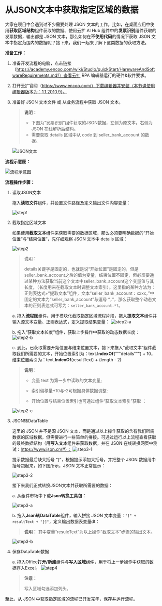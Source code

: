# 从JSON文本中获取指定区域的数据

大家在项目中会遇到过不少需要处理 JSON 文本的工作，比如，在桌面应用中使用**获取区域结构**组件获取的数据、使用云扩 AI Hub 组件中的**发票识别**组件获取的发票数据，输出都是 JSON 文本，那么如何在**不使用代码**的情况下获取 JSON 文本中指定范围内的数据呢？接下来，我们一起来了解下这类数据的获取方法。

**准备工作：**

1. 准备开发流程的电脑，点击链接（https://academy.encoo.com/wiki/Studio/quickStart/HarewareAndSoftwareRequirements.md?）查看云扩 RPA 编辑器运行的硬件&软件要求。

2. 打开云扩官网（https://www.encoo.com/）下载编辑器并安装（本节课使用编辑器版本为：1.1.2010.9）。

3. 准备好 JSON 文本文件 或 从业务流程中获取 JSON 文本。

   > **说明：**
   >
   > - 下图为“发票识别”组件获取的JSON数据，左侧为原文本，右侧为 JSON 在线解析后结构。
   > - 需要获取 details 区域中从 code 到 seller_bank_account 的数据。

   ![JSON文本](https://docimages.blob.core.chinacloudapi.cn/images/EncooLearn/JSON/jsontext20201127.png)

**流程示意图：**

   ![流程示意图](https://docimages.blob.core.chinacloudapi.cn/images/EncooLearn/JSON/flowchar20201127.png)



**流程操作步骤：**

1. 读取JSON文本

   拖入**读取文件**组件，并设置文件路径及定义输出文件内容变量：

   ![step1](https://docimages.blob.core.chinacloudapi.cn/images/EncooLearn/JSON/step1.png)

2. 截取指定区域文本

   如果使用**截取文本**组件来获取需要的数据区域，那么必须要明确数据的“开始位置”与“结束位置”，先仔细观察 JSON 文本中 details 区域：

   ![step2](https://docimages.blob.core.chinacloudapi.cn/images/EncooLearn/JSON/step2.png)

   > 说明：
   >
   > details关键字是固定的，也就是说“开始位置”是固定的，但是seller_bank_account之后的值为变量，结束位置不固定，但必须要通过某种方法获取当前这个文本中seller_bank_account这个变量值与其长度，（长度用来在截取文本时调整文本索引）。这里指的某种方法为：正则表达式+“提取文本”组件，文本“seller_bank_account：xxxx，”中固定的文本为“seller_bank_account”与逗号 “，”，那么获取整个动态文本的正则表达式可写为：`seller_bank_account.*?`。

     a. 拖入**流程图**组件，用于模块化截取指定区域流程片段，拖入**提取文本**组件并输入源文本变量、正则表达式，定义提取结果变量：
   ![step2-a](https://docimages.blob.core.chinacloudapi.cn/images/EncooLearn/JSON/step2-a.png)

   b. 拖入“获取文本长度”组件，获取上步操作中获取的动态数据长度：
   ![step2-b](https://docimages.blob.core.chinacloudapi.cn/images/EncooLearn/JSON/step2-b.png)

   c. 到此，已获取需要开始位置与结束位置文本，接下来拖入“截取文本”组件截取我们所需要的文本，开始位置索引为：text.**IndexOf**("""details""") + 10，结束位置索引为：text.**IndexOf**(resultText) + (length - 2)

   > **说明**：
   >
   > - 变量 text 为第一步中读取的文本变量;
   >
   > - 索引偏移量+10与-2可根据具体数据调整;
   > - 开始位置与结束位置索引也可通过组件“获取文本索引”获取 ：

   ![step2-c](https://docimages.blob.core.chinacloudapi.cn/images/EncooLearn/JSON/step2-c.png)




3. JSON转DataTable

   这里的 JSON 并不是源 JSON 文本，而是通过以上操作获取的含有我们所需数据的区域数据，但需要进行一些简单的拼接。可通过运行以上流程查看获取的最终数据结构（用**写入文本**组件来获取数据，并在 JSON 在线转换网页中测试：https://www.json.cn/#）：
   ![step3-1](https://docimages.blob.core.chinacloudapi.cn/images/EncooLearn/JSON/step3-1.png)

   提示数据最后缺大括号 “}”，根据提示添加大括号，并把整个 JSON 数据用中括号包起来，如下图所示，JSON 文本正常显示：

   ![step3-2](https://docimages.blob.core.chinacloudapi.cn/images/EncooLearn/JSON/step3-2.png)
   
   接下来我们正式转换JSON文本并获取所需要的数据：
   
   a. 从组件市场中下载**Json转换工具包**：

   ![step3-a](https://docimages.blob.core.chinacloudapi.cn/images/EncooLearn/JSON/step3-a.png)

    b. 拖入**Json转DataTable**组件，输入拼接 JSON 文本变量：`"[" + resultText + "}]"`，定义输出数据表变量dt：

    > **说明：**
    > 其中变量“resuleText”为以上操作“截取文本”步骤的输出文本。

   ![step3-b](https://docimages.blob.core.chinacloudapi.cn/images/EncooLearn/JSON/step3-b.png)

4. 保存DataTable数据

   a. 拖入Office**打开/新建**组件与**写入区域**组件，用于将上一步操作中获取的数据存入Excel。
   ![step4](https://docimages.blob.core.chinacloudapi.cn/images/EncooLearn/JSON/step4.png)
   
   > **注意：**
   >
   > 写入区域勾选添加列头。

至此，从 JSON 中获取指定区域的流程已开发完毕，保存并运行流程。